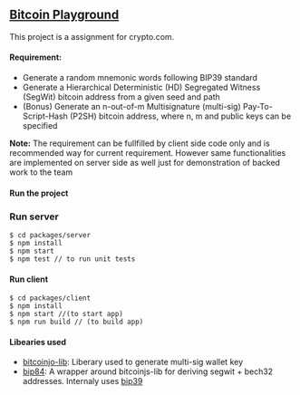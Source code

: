## [Bitcoin Playground](https://btc-playground.realitygamingpay.com/)

This project is a assignment for crypto.com. 

#### Requirement:

* Generate a random mnemonic words following BIP39 standard
* Generate a Hierarchical Deterministic (HD) Segregated Witness (SegWit) bitcoin address from a given seed and path
* (Bonus) Generate an n-out-of-m Multisignature (multi-sig) Pay-To-Script-Hash (P2SH) bitcoin address, where n, m and public keys can be specified

**Note:**  The requirement can be fullfilled by client side code only and is recommended way for current requirement. However same functionalities are implemented on server side as well just for demonstration of backed work to the team


#### Run the project
### Run server
```
$ cd packages/server
$ npm install
$ npm start
$ npm test // to run unit tests
```

#### Run client
```
$ cd packages/client
$ npm install
$ npm start //(to start app)
$ npm run build // (to build app)
```

#### Libearies used
* [bitcoinjo-lib](https://www.npmjs.com/package/bitcoinjs-lib): Liberary used to generate multi-sig wallet key
* [bip84](https://www.npmjs.com/package/bip84): A wrapper around bitcoinjs-lib for deriving segwit + bech32 addresses. Internaly uses [bip39](https://www.npmjs.com/package/bip39)
